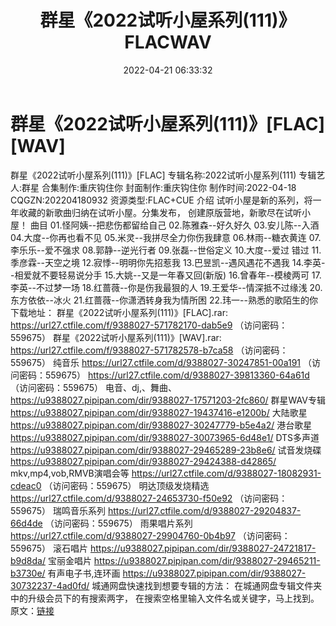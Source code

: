 ﻿---
title: 群星《2022试听小屋系列(111)》FLACWAV
date: 2022-04-21 06:33:32
categories: 新碟专辑、稀有等精品
tags: 国语流行
---
# 群星《2022试听小屋系列(111)》[FLAC][WAV]

群星《2022试听小屋系列(111)》[FLAC]
专辑名称:2022试听小屋系列(111)
专辑艺人:群星
合集制作:重庆钩住你
封面制作:重庆钩住你
制作时间:2022-04-18
CQGZN:202204180932
资源类型:FLAC+CUE
介绍
试听小屋是新的系列，将一年收藏的新歌曲归纳在试听小屋。分集发布，
创建原版营地，新歌尽在试听小屋！
曲目
01.怪阿姨--把悲伤都留给自己
02.陈雅森--好久好久
03.安儿陈--入酒
04.大度--你再也看不见
05.米灵--我拼尽全力你伤我肆意
06.林雨--糖衣黄连
07.李乐乐--爱不强求
08.郭静--逆光行者
09.张磊--世俗定义
10.大度--爱过 错过
11.季彦霖--天空之境
12.寂悸--明明你先招惹我
13.巴昱凯--遇风遇花不遇我
14.李英--相爱就不要轻易说分手
15.大姚--又是一年春又回(新版)
16.曾春年--模棱两可
17.李英--不过梦一场
18.红蔷薇--你是伤我最狠的人
19.王爱华--情深抵不过缘浅
20.东方依依--冰火
21.红蔷薇--你潇洒转身我为情所困
22.玮一--熟悉的歌陌生的你
下载地址：
群星《2022试听小屋系列(111)》[FLAC].rar: https://url27.ctfile.com/f/9388027-571782170-dab5e9
（访问密码：559675）
群星《2022试听小屋系列(111)》[WAV].rar: https://url27.ctfile.com/f/9388027-571782578-b7ca58
（访问密码：559675）
纯音乐
https://url27.ctfile.com/d/9388027-30247851-00a191
（访问密码：559675）
https://url27.ctfile.com/d/9388027-39813360-64a61d
（访问密码：559675）
电音、dj,、舞曲、
https://u9388027.pipipan.com/dir/9388027-17571203-2fc860/
群星WAV专辑
https://u9388027.pipipan.com/dir/9388027-19437416-e1200b/
大陆歌星
https://u9388027.pipipan.com/dir/9388027-30247779-b5e4a2/
港台歌星
https://u9388027.pipipan.com/dir/9388027-30073965-6d48e1/
DTS多声道
https://u9388027.pipipan.com/dir/9388027-29465289-23b8e6/
试音发烧碟
https://u9388027.pipipan.com/dir/9388027-29424388-d42865/
mkv,mp4,vob,RMVB演唱会等
https://url27.ctfile.com/d/9388027-18082931-cdeac0
（访问密码：559675）
明达顶级发烧精选
https://url27.ctfile.com/d/9388027-24653730-f50e92
（访问密码：559675）
瑞鸣音乐系列
https://url27.ctfile.com/d/9388027-29204837-66d4de
（访问密码：559675）
雨果唱片系列
https://url27.ctfile.com/d/9388027-29904760-0b4b97
（访问密码：559675）
滚石唱片
https://u9388027.pipipan.com/dir/9388027-24721817-b9d8da/
宝丽金唱片
https://u9388027.pipipan.com/dir/9388027-29465211-b3730e/
有声电子书,连环画
https://u9388027.pipipan.com/dir/9388027-30732237-4ad0fd/
城通网盘快速找到想要专辑的方法：
在城通网盘专辑文件夹中的升级会员下的有搜索两字，
在搜索空格里输入文件名或关键字，马上找到。
原文：[链接](https://blog.sina.com.cn/s/blog_1647c7e7601030wrm.html)